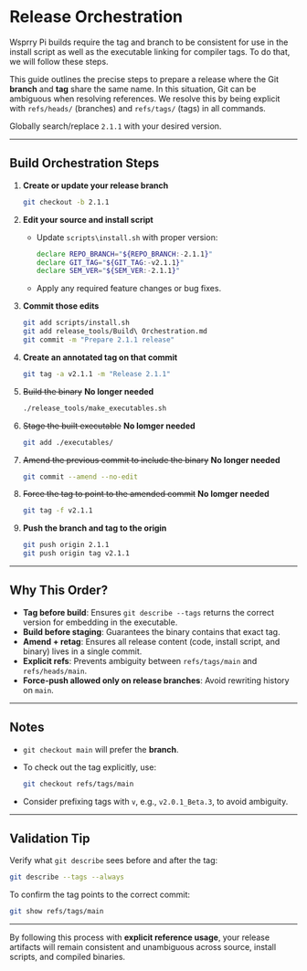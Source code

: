 # Release Orchestration

Wsprry Pi builds require the tag and branch to be consistent for use in the install script as well as the executable linking for compiler tags. To do that, we will follow these steps.

This guide outlines the precise steps to prepare a release where the Git **branch** and **tag** share the same name. In this situation, Git can be ambiguous when resolving references. We resolve this by being explicit with `refs/heads/` (branches) and `refs/tags/` (tags) in all commands.

Globally search/replace `2.1.1` with your desired version.

---

## Build Orchestration Steps

1. **Create or update your release branch**

   ```bash
   git checkout -b 2.1.1
   ```

2. **Edit your source and install script**

    * Update `scripts\install.sh` with proper version:

        ```bash
        declare REPO_BRANCH="${REPO_BRANCH:-2.1.1}"
        declare GIT_TAG="${GIT_TAG:-v2.1.1}"
        declare SEM_VER="${SEM_VER:-2.1.1}"
        ```

    * Apply any required feature changes or bug fixes.

3. **Commit those edits**

   ```bash
   git add scripts/install.sh
   git add release_tools/Build\ Orchestration.md
   git commit -m "Prepare 2.1.1 release"
   ```

4. **Create an annotated tag on that commit**

   ```bash
   git tag -a v2.1.1 -m "Release 2.1.1"
   ```

5. ~~Build the binary~~ **No longer needed**

   ```bash
   ./release_tools/make_executables.sh
   ```

6. ~~Stage the built executable~~ **No lomger needed**

   ```bash
   git add ./executables/
   ```

7. ~~Amend the previous commit to include the binary~~ **No longer needed**

   ```bash
   git commit --amend --no-edit
   ```

8. ~~Force the tag to point to the amended commit~~ **No lomger needed**

   ```bash
   git tag -f v2.1.1
   ```

9. **Push the branch and tag to the origin**

   ```bash
   git push origin 2.1.1
   git push origin tag v2.1.1
   ```

---

## Why This Order?

* **Tag before build**: Ensures `git describe --tags` returns the correct version for embedding in the executable.
* **Build before staging**: Guarantees the binary contains that exact tag.
* **Amend + retag**: Ensures all release content (code, install script, and binary) lives in a single commit.
* **Explicit refs**: Prevents ambiguity between `refs/tags/main` and `refs/heads/main`.
* **Force-push allowed only on release branches**: Avoid rewriting history on `main`.

---

## Notes

* `git checkout main` will prefer the **branch**.

* To check out the tag explicitly, use:

  ```bash
  git checkout refs/tags/main
  ```

* Consider prefixing tags with `v`, e.g., `v2.0.1_Beta.3`, to avoid ambiguity.

---

## Validation Tip

Verify what `git describe` sees before and after the tag:

```bash
git describe --tags --always
```

To confirm the tag points to the correct commit:

```bash
git show refs/tags/main
```

---

By following this process with **explicit reference usage**, your release artifacts will remain consistent and unambiguous across source, install scripts, and compiled binaries.
